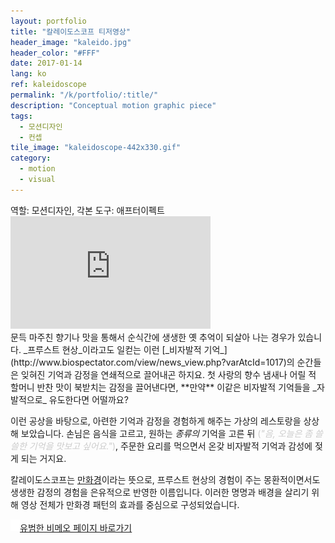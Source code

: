 ```yaml
---
layout: portfolio
title: "칼레이도스코프 티저영상"
header_image: "kaleido.jpg"
header_color: "#FFF"
date: 2017-01-14
lang: ko
ref: kaleidoscope
permalink: "/k/portfolio/:title/"
description: "Conceptual motion graphic piece"
tags:
  - 모션디자인
  - 컨셉
tile_image: "kaleidoscope-442x330.gif"
category:
  - motion
  - visual
---
```

<div class="project-info">
  <span>역할:</span> 모션디자인, 각본
  <span>도구:</span> 애프터이펙트
</div>
<div class="emb-video vimeo wide">
  <iframe src="https://player.vimeo.com/video/34394816?title=0&byline=0&portrait=0" width="320" height="180" frameborder="0" webkitallowfullscreen mozallowfullscreen allowfullscreen></iframe>
</div>
문득 마주친 향기나 맛을 통해서 순식간에 생생한 옛 추억이 되살아 나는 경우가 있습니다. _프루스트 현상_이라고도 일컫는 이런 [_비자발적 기억_](http://www.biospectator.com/view/news_view.php?varAtcId=1017)의 순간들은 잊혀진 기억과 감정을 연쇄적으로 끌어내곤 하지요. 첫 사랑의 향수 냄새나 어릴 적 할머니 반찬 맛이 북받치는 감정을 끌어낸다면, **만약** 이같은 비자발적 기억들을 _자발적으로_ 유도한다면 어떨까요?

이런 공상을 바탕으로, 아련한 기억과 감정을 경험하게 해주는 가상의 레스토랑을 상상해 보았습니다. 손님은 음식을 고르고, 원하는 _종류의_ 기억을 고른 뒤 <span style="color:#CCC;">(_"음, 오늘은 좀 쓸쓸한 기억을 맛보고 싶어요."_)</span>, 주문한 요리를 먹으면서 온갖 비자발적 기억과 감성에 젖게 되는 거지요.

칼레이도스코프는 [만화경](https://ko.wikipedia.org/wiki/%EB%A7%8C%ED%99%94%EA%B2%BD)이라는 뜻으로, 프루스트 현상의 경험이 주는 몽환적이면서도 생생한 감정의 경험을 은유적으로 반영한 이름입니다. 이러한 명명과 배경을 살리기 위해 영상 전체가 만화경 패턴의 효과를 중심으로 구성되었습니다.

<div class="buttons">
  <span class="unselectable">
  <a href="https://vimeo.com/baadaa" title="More Videos.." target="_blank"><img src="/img/outerlink.svg" alt="Link" style="width: 15px;">유범한 비메오 페이지 바로가기</a>
  </span>
</div>
